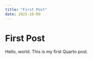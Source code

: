 ```yaml
---
title: "First Post"
date: 2025-10-09
---
```


# First Post

Hello, world. This is my first Quarto post.
